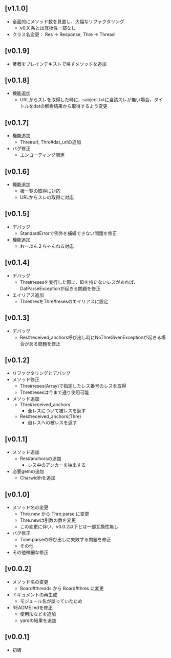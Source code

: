 ## [v1.1.0]

* 全面的にメソッド数を見直し、大幅なリファクタリング
  * v0.X 系とは互換性一部なし
* クラス名変更： Res -> Response, Thre -> Thread

## [v0.1.9]

* 著者をプレインテキストで帰すメソッドを追加

## [v0.1.8]

* 機能追加
  * URLからスレを取得した時に，subject.txtに当該スレが無い場合，タイトルをdatの解析結果から取得するよう変更
  
## [v0.1.7]

* 機能追加
  * Thre#url, Thre#dat_urlの追加
* バグ修正
  * エンコーディング関連

## [v0.1.6]

* 機能追加
  * 板一覧の取得に対応
  * URLからスレの取得に対応


## [v0.1.5]

* デバッグ
  * StandardErrorで例外を捕縛できない問題を修正
* 機能追加
  * おーぷん２ちゃんねる対応

## [v0.1.4]

* デバッグ
  * Thre#resesを実行した際に、IDを持たないレスがあれば、DatParseExceptionが起きる問題を修正
* エイリアス追加
  * Thre#resをThre#resesのエイリアスに設定

## [v0.1.3]

* デバッグ
  * Res#received_anchors呼び出し時にNoThreGivenExceptionが起きる場合がある問題を修正

## [v0.1.2]

* リファクタリングとデバッグ
* メソッド修正
  * Thre#reses(Array<Fixnum>)で指定したレス番号のレスを取得
  * Thre#resesは今まで通り使用可能
* メソッド追加
  * Thre#received_anchors
    * 全レスについて被レスを返す
  * Res#received_anchors(Thre)
    * 自レスへの被レスを返す

## [v0.1.1]

* メソッド追加
  * Res#anchorsの追加
    * レス中のアンカーを抽出する
* 必要gemの追加
  * Charwidthを追加

## [v0.1.0]

* メソッド名の変更
  * Thre.new から Thre.parse に変更
  * Thre.newは引数の数を変更
  * この変更に伴い、v0.0.2以下とは一部互換性無し
* バグ修正
  * Time.parseの呼び出しに失敗する問題を修正
  * その他
* その他微細な修正

## [v0.0.2]

* メソッド名の変更
  * Board#threads から Board#thres に変更
* ドキュメントの再生成
  * モジュール名が誤っていたため
* README.mdを修正
  * 使用法などを追加
  * yardの結果を追加

## [v0.0.1]

* 初版
